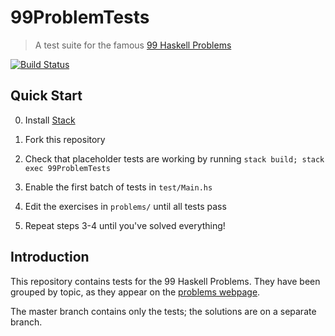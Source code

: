 # 99ProblemTests

> A test suite for the famous [99 Haskell Problems](https://wiki.haskell.org/H-99:_Ninety-Nine_Haskell_Problems)

[![Build Status][travis-image]][travis-url]

## Quick Start

0. Install [Stack](https://www.haskellstack.org/)

1. Fork this repository

2. Check that placeholder tests are working by running `stack build; stack exec 99ProblemTests`

3. Enable the first batch of tests in `test/Main.hs`

4. Edit the exercises in `problems/` until all tests pass

5. Repeat steps 3-4 until you've solved everything!

## Introduction

This repository contains tests for the 99 Haskell Problems.
They have been grouped by topic, as they appear on the [problems webpage](http://https://wiki.haskell.org/H-99:_Ninety-Nine_Haskell_Problems).

The master branch contains only the tests; the solutions are on a separate branch.

<!-- ========== -->

<!-- Links and other stuff -->
[travis-image]: https://api.travis-ci.com/DavideFauri/99problems-tests.svg?branch=master
[travis-url]: https://travis-ci.com/DavideFauri/99problems-tests
